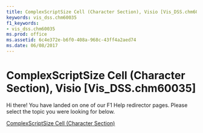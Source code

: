```yaml
---
title: ComplexScriptSize Cell (Character Section), Visio [Vis_DSS.chm60035]
keywords: vis_dss.chm60035
f1_keywords:
- vis_dss.chm60035
ms.prod: office
ms.assetid: 6c4e372e-b6f0-408a-968c-43ff4a2aed74
ms.date: 06/08/2017
---
```



# ComplexScriptSize Cell (Character Section), Visio [Vis_DSS.chm60035]

Hi there! You have landed on one of our F1 Help redirector pages. Please select the topic you were looking for below.

[ComplexScriptSize Cell (Character Section)](http://msdn.microsoft.com/library/f58687d7-2ba4-ff77-0bcc-3106867d89de%28Office.15%29.aspx)

